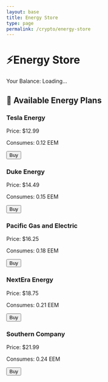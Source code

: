 ```yaml
---
layout: base
title: Energy Store
type: page
permalink: /crypto/energy-store
---
```


<html lang="en">
<head>
    <meta charset="UTF-8">
    <meta name="viewport" content="width=device-width, initial-scale=1.0">
    <title>Energy Store</title>
    <link href="https://cdn.jsdelivr.net/npm/tailwindcss@2.2.19/dist/tailwind.min.css" rel="stylesheet">
</head>

<body>
    <div class="main-content container mx-auto mt-8">
        <!-- Page Title -->
        <h1 class="text-3xl font-bold text-center mb-4">⚡Energy Store</h1>
        <div class="text-center text-lg text-green-300 mb-6">
            Your Balance: <span id="user-balance">Loading...</span>
        </div>
        <div id="notification" class="hidden text-center"></div>
        <script type="module">
        import { login, pythonURI, javaURI, fetchOptions } from '{{site.baseurl}}/assets/js/api/config.js';
        let userEmail = "";
        let userBalance = localStorage.getItem("userBalance");
        window.showNotification = function(message, isError = false) {
            const notification = document.getElementById('notification');
            notification.textContent = message;
            notification.className = `notification ${isError ? 'bg-red-500' : 'bg-green-500'} text-white px-4 py-2 rounded shadow-lg`;
            notification.style.display = 'block';
            setTimeout(() => {
                notification.style.display = 'none';
            }, 3000);
        };
        async function fetchUser() {
            try {
                const response = await fetch(`${javaURI}/api/person/get`, fetchOptions);
                if (response.ok) {
                    const userInfo = await response.json();
                    userEmail = userInfo.email;
                    localStorage.setItem("userEmail", userEmail);
                    fetchUserBalance();
                } else if (response.status === 401 || response.status === 201) {
                    document.getElementById('user-balance').innerText = "0.00";
                }
            } catch (error) {
                console.error("Error fetching user:", error);
            }
        }
        function updateBalance(balance) {
            const formattedBalance = parseFloat(balance).toFixed(2);
            document.getElementById('user-balance').innerText = formattedBalance;
            localStorage.setItem("userBalance", formattedBalance);
        }
        async function fetchUserBalance() {
            if (!userEmail) return;
            try {
                const balanceUrl = `${javaURI}/api/mining/mining-status`;
                const response = await fetch(balanceUrl, fetchOptions);
                if (!response.ok) throw new Error(`Failed to fetch balance: ${response.status}`);
                const balanceData = await response.json();
                updateBalance(balanceData.userBalance);
            } catch (error) {
                console.error("Error fetching balance:", error);
                document.getElementById('user-balance').innerText = "Error";
            }
        }
        window.buyEnergyPlan = async function(supplierName, eem) {
            try {
                const url = `${javaURI}/api/mining/chooseEnergy/${encodeURIComponent(supplierName)}/${eem}`;
                const response = await fetch(url, {
                    method: 'POST',
                    headers: {
                        'Content-Type': 'application/json',
                        ...fetchOptions.headers
                    },
                    credentials: 'include'
                });
                if (response.ok) {
                    const result = await response.json();
                    showNotification(`Successfully purchased ${supplierName} plan (Consumes ${eem} EEM)`, false);
                    fetchUserBalance();
                } else {
                    const error = await response.json();
                    showNotification(`Error: ${error.message || 'Failed to purchase energy plan'}`, true);
                }
            } catch (error) {
                console.error('Error during purchase:', error);
                showNotification('Purchase failed. Please try again.', true);
            }
        };
        fetchUser();
        setInterval(fetchUserBalance, 5000);
        </script>
        <!-- Energy Store Section -->
        <div id="energy-store" class="bg-gray-900 p-6 rounded-lg shadow-lg">
            <h2 class="text-xl font-bold text-green-400 mb-4">🛒 Available Energy Plans</h2>
            <div id="supplier-list" class="grid grid-cols-1 sm:grid-cols-2 lg:grid-cols-3 gap-6 text-gray-300">
                <!-- Energy plan cards -->
                <div class="bg-gray-800 p-6 rounded-lg shadow-xl">
                    <h3 class="text-2xl font-semibold text-green-400">Tesla Energy</h3>
                    <p class="text-lg mt-2">Price: $12.99</p>
                    <p class="text-sm text-green-300">Consumes: 0.12 EEM</p>
                    <button class="mt-4 w-full py-2 bg-green-500 text-white rounded-lg hover:bg-green-600"
                        onclick="buyEnergyPlan('Tesla Energy', 0.12)">Buy</button>
                </div>
                <div class="bg-gray-800 p-6 rounded-lg shadow-xl">
                    <h3 class="text-2xl font-semibold text-green-400">Duke Energy</h3>
                    <p class="text-lg mt-2">Price: $14.49</p>
                    <p class="text-sm text-green-300">Consumes: 0.15 EEM</p>
                    <button class="mt-4 w-full py-2 bg-green-500 text-white rounded-lg hover:bg-green-600"
                        onclick="buyEnergyPlan('Duke Energy', 0.15)">Buy</button>
                </div>
                <div class="bg-gray-800 p-6 rounded-lg shadow-xl">
                    <h3 class="text-2xl font-semibold text-green-400">Pacific Gas and Electric</h3>
                    <p class="text-lg mt-2">Price: $16.25</p>
                    <p class="text-sm text-green-300">Consumes: 0.18 EEM</p>
                    <button class="mt-4 w-full py-2 bg-green-500 text-white rounded-lg hover:bg-green-600"
                        onclick="buyEnergyPlan('Pacific Gas and Electric', 0.18)">Buy</button>
                </div>
                <div class="bg-gray-800 p-6 rounded-lg shadow-xl">
                    <h3 class="text-2xl font-semibold text-green-400">NextEra Energy</h3>
                    <p class="text-lg mt-2">Price: $18.75</p>
                    <p class="text-sm text-green-300">Consumes: 0.21 EEM</p>
                    <button class="mt-4 w-full py-2 bg-green-500 text-white rounded-lg hover:bg-green-600"
                        onclick="buyEnergyPlan('NextEra Energy', 0.21)">Buy</button>
                </div>
                <div class="bg-gray-800 p-6 rounded-lg shadow-xl">
                    <h3 class="text-2xl font-semibold text-green-400">Southern Company</h3>
                    <p class="text-lg mt-2">Price: $21.99</p>
                    <p class="text-sm text-green-300">Consumes: 0.24 EEM</p>
                    <button class="mt-4 w-full py-2 bg-green-500 text-white rounded-lg hover:bg-green-600"
                        onclick="buyEnergyPlan('Southern Company', 0.24)">Buy</button>
                </div>
            </div>
        </div>
    </div>
</body>
</html>
